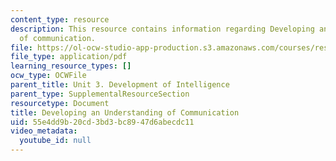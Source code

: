 ```yaml
---
content_type: resource
description: This resource contains information regarding Developing an understanding
  of communication.
file: https://ol-ocw-studio-app-production.s3.amazonaws.com/courses/res-9-003-brains-minds-and-machines-summer-course-summer-2015/55e4dd9b20cd3bd3bc8947d6abecdc11_MITRES_9_003SUM15_Lec3-3.pdf
file_type: application/pdf
learning_resource_types: []
ocw_type: OCWFile
parent_title: Unit 3. Development of Intelligence
parent_type: SupplementalResourceSection
resourcetype: Document
title: Developing an Understanding of Communication
uid: 55e4dd9b-20cd-3bd3-bc89-47d6abecdc11
video_metadata:
  youtube_id: null
---
```


